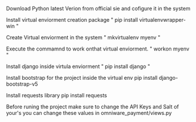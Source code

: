 Download Python latest Verion from official sie and cofigure it in the system

Install virtual enviorment creation package
" pip install virtualenvwrapper-win "

Create Virtual enviorment in the system 
" mkvirtualenv myenv "        <!-- here demo virtual env is created as myenv   -->

Execute the commamnd to work onthat virtual enviorment.
" workon myenv "   

Install django inside virtula enviorment
" pip install django "

Install bootstrap for the project inside the virtual env
pip install django-bootstrap-v5


Install requests library
pip install requests



Before runing the project make sure to change the API Keys and Salt of your's
you can change these values in omniware_payment/views.py


